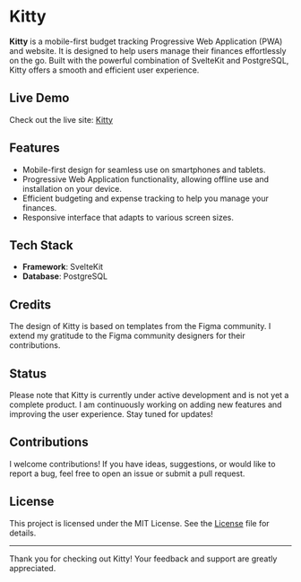 # Kitty

**Kitty** is a mobile-first budget tracking Progressive Web Application (PWA) and website. It is designed to help users manage their finances effortlessly on the go. Built with the powerful combination of SvelteKit and PostgreSQL, Kitty offers a smooth and efficient user experience.

## Live Demo

Check out the live site: [Kitty](https://kitty.parikshith.tech)

## Features

- Mobile-first design for seamless use on smartphones and tablets.
- Progressive Web Application functionality, allowing offline use and installation on your device.
- Efficient budgeting and expense tracking to help you manage your finances.
- Responsive interface that adapts to various screen sizes.

## Tech Stack

- **Framework**: SvelteKit
- **Database**: PostgreSQL

## Credits

The design of Kitty is based on templates from the Figma community. I extend my gratitude to the Figma community designers for their contributions.

## Status

Please note that Kitty is currently under active development and is not yet a complete product. I am continuously working on adding new features and improving the user experience. Stay tuned for updates!

## Contributions

I welcome contributions! If you have ideas, suggestions, or would like to report a bug, feel free to open an issue or submit a pull request.

## License

This project is licensed under the MIT License. See the [License](https://opensource.org/license/mit) file for details.

---

Thank you for checking out Kitty! Your feedback and support are greatly appreciated.
